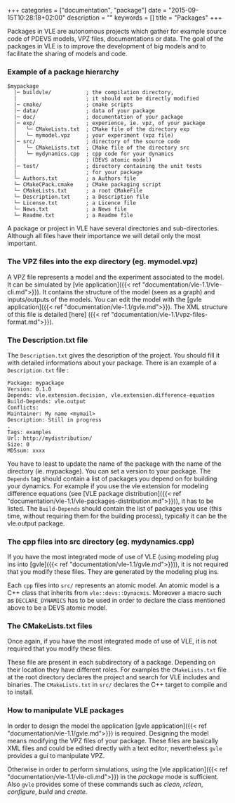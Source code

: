 +++
categories = ["documentation", "package"]
date = "2015-09-15T10:28:18+02:00"
description = ""
keywords = []
title = "Packages"
+++

Packages in VLE are autonomous projects which gather for example source code of
PDEVS models, VPZ files, documentations or data. The goal of the packages in VLE
is to improve the development of big models and to facilitate the sharing of
models and code.

### Example of a package hierarchy

```
$mypackage
  |─ buildvle/           ; the compilation directory, 
  |                      ; it should not be directly modified
  |─ cmake/              ; cmake scripts
  |─ data/               ; data of your package
  |─ doc/                ; documentation of your package
  |─ exp/                ; experience, ie. vpz, of your package
  │   └─ CMakeLists.txt  ; CMake file of the directory exp
  │   └─ mymodel.vpz     ; your experiment (vpz file)
  |─ src/                ; directory of the source code
  │   └─ CMakeLists.txt  ; CMake file of the directory src
  │   └─ mydynamics.cpp  ; cpp code for your dynamics 
  |                      ; (DEVS atomic model)
  |─ test/               ; directory containing the unit tests
  |                      ; for your package
  └─ Authors.txt         ; a Authors file  
  └─ CMakeCPack.cmake    ; CMake packaging script
  └─ CMakeLists.txt      ; a root CMakeFile
  └─ Description.txt     ; a Description file 
  └─ License.txt         ; a Licence file 
  └─ News.txt            ; a News file 
  └─ Readme.txt          ; a Readme file
```

A package or project in VLE have several directories and sub-directories.
Although all files have their importance we will detail only the most important. 

### The VPZ files into the exp directory (eg. mymodel.vpz)

A VPZ file represents a model and the experiment associated to the model. It 
can be simulated by [vle application]({{< ref 
"documentation/vle-1.1/vle-cli.md">}}). It contains the structure of the model
(seen as a graph) and inputs/outputs of the models. You can edit the model with
the [gvle application]({{< ref "documentation/vle-1.1/gvle.md">}}). The XML
structure of this file is detailed [here] ({{< ref 
"documentation/vle-1.1/vpz-files-format.md">}}).

### The Description.txt file

The `Description.txt` gives the description of the project. You should fill it
with detailed informations about your package. There is an example of a 
`Description.txt` file :

```
Package: mypackage
Version: 0.1.0
Depends: vle.extension.decision, vle.extension.difference-equation
Build-Depends: vle.output
Conflicts:
Maintainer: My name <mymail>
Description: Still in progress
.
Tags: examples
Url: http://mydistribution/
Size: 0
MD5sum: xxxx
```

You have to least to update the name of the package with the name of the
directory (ie. mypackage). You can set a version to your package. The 
`Depends` tag should contain a list of packages you depend on for building your
dynamics. For example if you use the vle extension for modeling difference
equations (see [VLE package distribution]({{< ref 
"documentation/vle-1.1/vle-packages-distribution.md">}})), it has to be listed.
The `Build-Depends` should contain the list of packages you use (this time,
without requiring them for the building process), typically it can be the
vle.output package.

### The cpp files into src directory (eg. mydynamics.cpp)

If you have the most integrated mode of use of VLE (using modeling plug ins into
[gvle]({{< ref "documentation/vle-1.1/gvle.md">}})), it is not required that
you modify these files. They are generated by the modeling plug ins.

Each `cpp` files into `src/` represents an atomic model. An atomic model is a
C++ class that inherits from `vle::devs::Dynacmis`. Moreover a macro such as 
`DECLARE_DYNAMICS` has to be used in order to declare the class mentioned 
above to be a DEVS atomic model.

### The CMakeLists.txt files 

Once again, if you have the most integrated mode of use of VLE, it is not
required that you modify these files. 

These file are present in each subdirectory of a package. Depending on their
location they have different roles. For examples the `CMakeLists.txt` file at
the root directory declares the project and search for VLE includes and 
binaries. The `CMakeLists.txt` in `src/` declares the C++ target to compile and
to install.

### How to manipulate VLE packages

In order to design the model the application [gvle application]({{< ref 
"documentation/vle-1.1/gvle.md">}}) is required.
Designing the model means modifying the VPZ files of your package. 
These files are basically XML files and could be edited directly with a text 
editor; nevertheless `gvle` provides a gui to manipulate VPZ.   

Otherwise in order to perform simulations, using the [vle application]({{< ref 
"documentation/vle-1.1/vle-cli.md">}}) in the _package_ mode is sufficient. 
Also `gvle` provides some of these commands such as _clean_, _rclean_, 
_configure_, _build_ and _create_.



